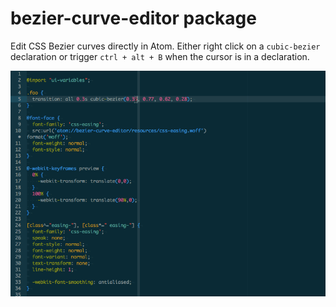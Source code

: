 # bezier-curve-editor package

Edit CSS Bezier curves directly in Atom. Either right click on a `cubic-bezier` declaration or trigger `ctrl + alt + B` when the cursor is in a declaration.

![Editor Demo](https://github.com/abe33/atom-bezier-curve-editor/blob/master/screenshot.gif?raw=true)
